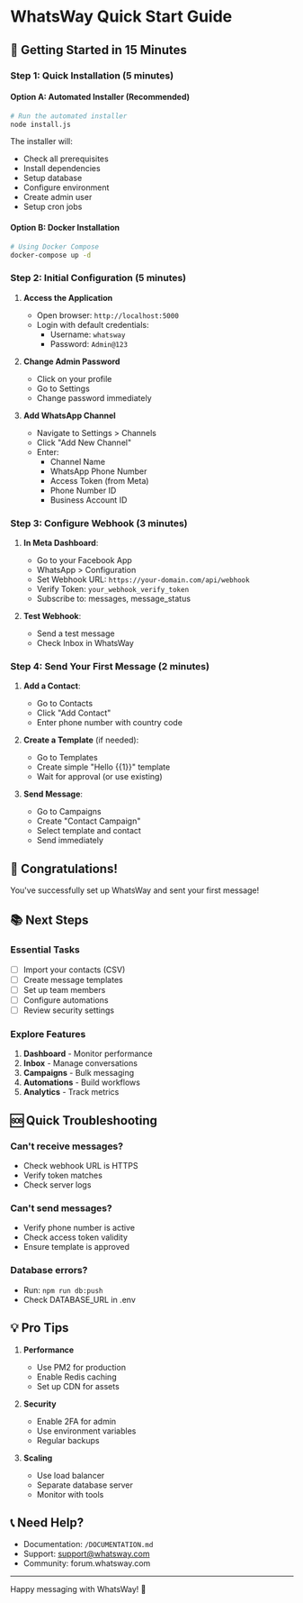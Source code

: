 # WhatsWay Quick Start Guide

## 🚀 Getting Started in 15 Minutes

### Step 1: Quick Installation (5 minutes)

#### Option A: Automated Installer (Recommended)
```bash
# Run the automated installer
node install.js
```

The installer will:
- Check all prerequisites
- Install dependencies
- Setup database
- Configure environment
- Create admin user
- Setup cron jobs

#### Option B: Docker Installation
```bash
# Using Docker Compose
docker-compose up -d
```

### Step 2: Initial Configuration (5 minutes)

1. **Access the Application**
   - Open browser: `http://localhost:5000`
   - Login with default credentials:
     - Username: `whatsway`
     - Password: `Admin@123`

2. **Change Admin Password**
   - Click on your profile
   - Go to Settings
   - Change password immediately

3. **Add WhatsApp Channel**
   - Navigate to Settings > Channels
   - Click "Add New Channel"
   - Enter:
     - Channel Name
     - WhatsApp Phone Number
     - Access Token (from Meta)
     - Phone Number ID
     - Business Account ID

### Step 3: Configure Webhook (3 minutes)

1. **In Meta Dashboard**:
   - Go to your Facebook App
   - WhatsApp > Configuration
   - Set Webhook URL: `https://your-domain.com/api/webhook`
   - Verify Token: `your_webhook_verify_token`
   - Subscribe to: messages, message_status

2. **Test Webhook**:
   - Send a test message
   - Check Inbox in WhatsWay

### Step 4: Send Your First Message (2 minutes)

1. **Add a Contact**:
   - Go to Contacts
   - Click "Add Contact"
   - Enter phone number with country code

2. **Create a Template** (if needed):
   - Go to Templates
   - Create simple "Hello {{1}}" template
   - Wait for approval (or use existing)

3. **Send Message**:
   - Go to Campaigns
   - Create "Contact Campaign"
   - Select template and contact
   - Send immediately

## 🎉 Congratulations!
You've successfully set up WhatsWay and sent your first message!

## 📚 Next Steps

### Essential Tasks
- [ ] Import your contacts (CSV)
- [ ] Create message templates
- [ ] Set up team members
- [ ] Configure automations
- [ ] Review security settings

### Explore Features
1. **Dashboard** - Monitor performance
2. **Inbox** - Manage conversations
3. **Campaigns** - Bulk messaging
4. **Automations** - Build workflows
5. **Analytics** - Track metrics

## 🆘 Quick Troubleshooting

### Can't receive messages?
- Check webhook URL is HTTPS
- Verify token matches
- Check server logs

### Can't send messages?
- Verify phone number is active
- Check access token validity
- Ensure template is approved

### Database errors?
- Run: `npm run db:push`
- Check DATABASE_URL in .env

## 💡 Pro Tips

1. **Performance**
   - Use PM2 for production
   - Enable Redis caching
   - Set up CDN for assets

2. **Security**
   - Enable 2FA for admin
   - Use environment variables
   - Regular backups

3. **Scaling**
   - Use load balancer
   - Separate database server
   - Monitor with tools

## 📞 Need Help?
- Documentation: `/DOCUMENTATION.md`
- Support: support@whatsway.com
- Community: forum.whatsway.com

---
Happy messaging with WhatsWay! 🚀